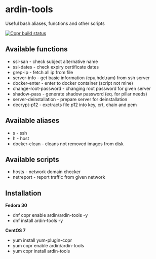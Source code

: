 # ardin-tools

Useful bash aliases, functions and other scripts

[![Copr build status](https://copr.fedorainfracloud.org/coprs/ardin/ardin-tools/package/ardin-tools/status_image/last_build.png)](https://copr.fedorainfracloud.org/coprs/ardin/ardin-tools/package/ardin-tools/)

## Available functions

* ssl-san - check subject alternative name
* ssl-dates - check expiry certificate dates
* grep-ip - fetch all ip from file
* server-info - get basic information (cpu,hdd,ram) from ssh server
* docker-enter - enter to docker container (script not mine)
* change-root-password - changing root password for given server
* shadow-pass - generate shadow password (eq. for pillar needs)
* server-deinstallation - prepare server for deinstallation
* decrypt-p12 - exctracts file.p12 into key, crt, chain and pem

## Available aliases

* s - ssh
* h - host
* docker-clean - cleans not removed images from disk

## Available scripts
* hosts - network domain checker
* netreport - report traffic from given network

## Installation

**Fedora 30**

* dnf copr enable ardin/ardin-tools -y
* dnf install ardin-tools -y

**CentOS 7**

* yum install yum-plugin-copr 
* yum copr enable ardin/ardin-tools 
* yum copr install ardin-tools

